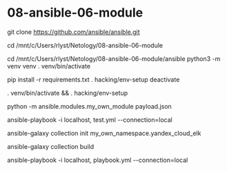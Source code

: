 # 08-ansible-06-module

git clone https://github.com/ansible/ansible.git

cd /mnt/c/Users/rlyst/Netology/08-ansible-06-module

cd /mnt/c/Users/rlyst/Netology/08-ansible-06-module/ansible
python3 -m venv venv
. venv/bin/activate

pip install -r requirements.txt
. hacking/env-setup
deactivate

. venv/bin/activate && . hacking/env-setup

python -m ansible.modules.my_own_module payload.json

ansible-playbook -i localhost, test.yml --connection=local

ansible-galaxy collection init my_own_namespace.yandex_cloud_elk

ansible-galaxy collection build

ansible-playbook -i localhost, playbook.yml --connection=local